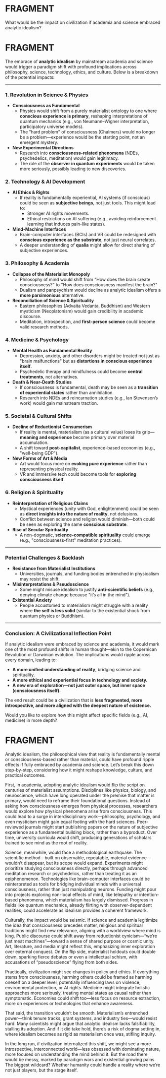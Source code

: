 
# FRAGMENT

What would be the impact on civilization if academia and science embraced analytic idealism?

# FRAGMENT

The embrace of **analytic idealism** by mainstream academia and science would trigger a paradigm shift with profound implications across philosophy, science, technology, ethics, and culture. Below is a breakdown of the potential impacts:

---

### **1. Revolution in Science & Physics**  
- **Consciousness as Fundamental**  
  - Physics would shift from a purely materialist ontology to one where **conscious experience is primary**, reshaping interpretations of quantum mechanics (e.g., von Neumann–Wigner interpretation, participatory universe models).  
  - The "hard problem" of consciousness (Chalmers) would no longer be a problem—experience would be the starting point, not an emergent mystery.  
- **New Experimental Directions**  
  - Research into **consciousness-related phenomena** (NDEs, psychedelics, meditation) would gain legitimacy.  
  - The role of the **observer in quantum experiments** would be taken more seriously, possibly leading to new discoveries.  

### **2. Technology & AI Development**  
- **AI Ethics & Rights**  
  - If reality is fundamentally experiential, AI systems (if conscious) could be seen as **subjective beings**, not just tools. This might lead to:  
    - Stronger AI rights movements.  
    - Ethical restrictions on AI suffering (e.g., avoiding reinforcement learning that induces pain-like states).  
- **Mind-Machine Interfaces**  
  - Brain-computer interfaces (BCIs) and VR could be redesigned with **conscious experience as the substrate**, not just neural correlates.  
  - A deeper understanding of **qualia** might allow for direct sharing of subjective experiences.  

### **3. Philosophy & Academia**  
- **Collapse of the Materialist Monopoly**  
  - Philosophy of mind would shift from "How does the brain create consciousness?" to "How does consciousness manifest the brain?"  
  - Dualism and panpsychism would decline as analytic idealism offers a **more parsimonious** alternative.  
- **Reconciliation of Science & Spirituality**  
  - Eastern philosophies (Advaita Vedanta, Buddhism) and Western mysticism (Neoplatonism) would gain credibility in academic discourse.  
  - Meditation, introspection, and **first-person science** could become valid research methods.  

### **4. Medicine & Psychology**  
- **Mental Health as Fundamental Reality**  
  - Depression, anxiety, and other disorders might be treated not just as "brain malfunctions" but as **distortions in conscious experience itself**.  
  - Psychedelic therapy and mindfulness could become **central treatments**, not alternatives.  
- **Death & Near-Death Studies**  
  - If consciousness is fundamental, death may be seen as a **transition of experiential states** rather than annihilation.  
  - Research into NDEs and reincarnation studies (e.g., Ian Stevenson’s work) would gain mainstream traction.  

### **5. Societal & Cultural Shifts**  
- **Decline of Reductionist Consumerism**  
  - If reality is mental, materialism (as a cultural value) loses its grip—**meaning and experience** become primary over material accumulation.  
  - A shift toward **post-capitalist**, experience-based economies (e.g., "well-being GDP").  
- **New Forms of Art & Media**  
  - Art would focus more on **evoking pure experience** rather than representing physical reality.  
  - VR and immersive tech could become tools for **exploring consciousness itself**.  

### **6. Religion & Spirituality**  
- **Reinterpretation of Religious Claims**  
  - Mystical experiences (unity with God, enlightenment) could be seen as **direct insights into the nature of reality**, not delusions.  
  - Conflict between science and religion would diminish—both could be seen as exploring the same **conscious substrate**.  
- **Rise of Secular Spirituality**  
  - A non-dogmatic, **science-compatible spirituality** could emerge (e.g., "consciousness-first" meditation practices).  

---

### **Potential Challenges & Backlash**  
- **Resistance from Materialist Institutions**  
  - Universities, journals, and funding bodies entrenched in physicalism may resist the shift.  
- **Misinterpretations & Pseudoscience**  
  - Some might misuse idealism to justify **anti-scientific beliefs** (e.g., denying climate change because "it’s all in the mind").  
- **Existential Anxiety**  
  - People accustomed to materialism might struggle with a reality where **the self is less solid** (similar to the existential shock from quantum physics or Buddhism).  

---

### **Conclusion: A Civilizational Inflection Point**  
If analytic idealism were embraced by science and academia, it would mark one of the most profound shifts in human thought—akin to the Copernican Revolution or Darwinian evolution. The implications would ripple across every domain, leading to:  
- **A more unified understanding of reality**, bridging science and spirituality.  
- **A more ethical and experiential focus in technology and society.**  
- **A new era of exploration—not just outer space, but inner space (consciousness itself).**  

The end result could be a civilization that is **less fragmented, more introspective, and more aligned with the deepest nature of existence.**  

Would you like to explore how this might affect specific fields (e.g., AI, medicine) in more depth?


# FRAGMENT

Analytic idealism, the philosophical view that reality is fundamentally mental or consciousness-based rather than material, could have profound ripple effects if fully embraced by academia and science. Let’s break this down step-by-step, considering how it might reshape knowledge, culture, and practical outcomes.

First, in academia, adopting analytic idealism would flip the script on centuries of materialist assumptions. Disciplines like physics, biology, and neuroscience, which have long operated under the premise that matter is primary, would need to reframe their foundational questions. Instead of asking how consciousness emerges from physical processes, researchers would explore how physical phenomena arise from consciousness. This could lead to a surge in interdisciplinary work—philosophy, psychology, and even mysticism might gain equal footing with the hard sciences. Peer-reviewed journals might start publishing papers on the nature of subjective experience as a fundamental building block, rather than a byproduct. Over time, university curricula would shift, producing generations of scholars trained to see mind as the root of reality.

Science, meanwhile, would face a methodological earthquake. The scientific method—built on observable, repeatable, material evidence—wouldn’t disappear, but its scope would expand. Experiments might prioritize studying consciousness directly, perhaps through advanced meditation research or psychedelics, rather than treating it as an epiphenomenon. Technologies like brain-computer interfaces could be reinterpreted as tools for bridging individual minds with a universal consciousness, rather than just manipulating neurons. Funding might pour into projects exploring non-local effects of mind, like telepathy or intention-based phenomena, which materialism has largely dismissed. Progress in fields like quantum mechanics, already flirting with observer-dependent realities, could accelerate as idealism provides a coherent framework.

Culturally, the impact would be seismic. If science and academia legitimize the idea that consciousness precedes matter, religious and spiritual traditions might find new relevance, aligning with a worldview where mind is king. Public discourse could shift away from reductionist cynicism—“we’re just meat machines”—toward a sense of shared purpose or cosmic unity. Art, literature, and media might reflect this, emphasizing inner exploration over external conquest. On the flip side, materialist holdouts could double down, sparking fierce debates or even a intellectual schism, with accusations of “pseudoscience” flying from both sides.

Practically, civilization might see changes in policy and ethics. If everything stems from consciousness, harming others could be framed as harming oneself on a deeper level, potentially influencing laws on violence, environmental protection, or AI rights. Medicine might integrate holistic approaches more seriously, treating mental states as causal rather than symptomatic. Economies could shift too—less focus on resource extraction, more on experiences or technologies that enhance awareness.

That said, the transition wouldn’t be smooth. Materialism’s entrenched power—think tenure tracks, grant systems, and industry ties—would resist hard. Many scientists might argue that analytic idealism lacks falsifiability, stalling its adoption. And if it did take hold, there’s a risk of dogma setting in, where idealism becomes as rigid as materialism once was, stifling inquiry.

In the long run, if civilization internalized this shift, we might see a more introspective, interconnected world—less obsessed with dominating nature, more focused on understanding the mind behind it. But the road there would be messy, marked by paradigm wars and existential growing pains. The biggest wildcard? Whether humanity could handle a reality where we’re not just players, but the stage itself.


